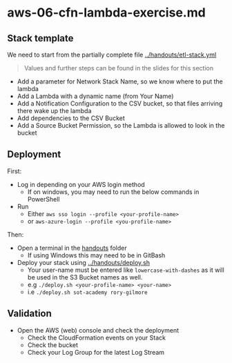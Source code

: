 # aws-06-cfn-lambda-exercise.md

## Stack template

We need to start from the partially complete file [../handouts/etl-stack.yml](../handouts/etl-stack.yml)

> Values and further steps can be found in the slides for this section

- Add a parameter for Network Stack Name, so we know where to put the lambda
- Add a Lambda with a dynamic name (from Your Name)
- Add a Notification Configuration to the CSV bucket, so that files arriving there wake up the lambda
- Add dependencies to the CSV Bucket
- Add a Source Bucket Permission, so the Lambda is allowed to look in the bucket

## Deployment

First:

- Log in depending on your AWS login method
    - If on windows, you may need to run the below commands in PowerShell
- Run
    - Either `aws sso login --profile <your-profile-name>`
    - or `aws-azure-login --profile <you-profile-name>`

Then:

- Open a terminal in the [handouts](../handouts/) folder
    - If using Windows this may need to be in GitBash
- Deploy your stack using [../handouts/deploy.sh](../handouts/deploy.sh)
    - Your user-name must be entered like `lowercase-with-dashes` as it will be used in the S3 Bucket names as well.
    - e.g `./deploy.sh <your-profile-name> <your-name>`
    - i.e `./deploy.sh sot-academy rory-gilmore`

## Validation

- Open the AWS (web) console and check the deployment
    - Check the CloudFormation events on your Stack
    - Check the bucket
    - Check your Log Group for the latest Log Stream
